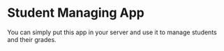 # Student Managing App

You can simply put this app in your server and use it to manage students and their grades.

